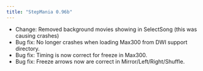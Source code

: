 ```yaml
---
title: "StepMania 0.96b"
---
```


- Change: Removed background movies showing in SelectSong (this was causing crashes)
- Bug fix: No longer crashes when loading Max300 from DWI support directory.
- Bug fix: Timing is now correct for freeze in Max300.
- Bug fix: Freeze arrows now are correct in Mirror/Left/Right/Shuffle.